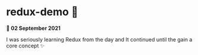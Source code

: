 # redux-demo 🤝

**🚀 02 September 2021**

I was seriously learning Redux from the day and It continued until the gain a core concept ✨
